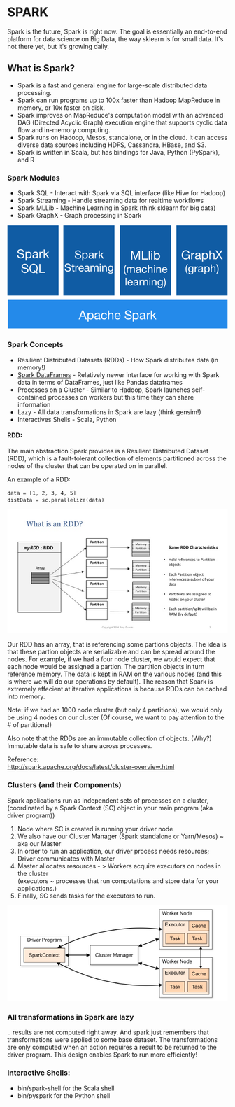 # SPARK

Spark is the future, Spark is right now.  The goal is essentially an end-to-end platform for data science on Big Data, the way sklearn is for small data.  It's not there yet, but it's growing daily.

## What is Spark?

* Spark is a fast and general engine for large-scale distributed data processing.
* Spark can run programs up to 100x faster than Hadoop MapReduce in memory, or 10x faster on disk.
* Spark improves on MapReduce's computation model with an advanced DAG (Directed Acyclic Graph) execution engine that supports cyclic data flow and in-memory computing.
* Spark runs on Hadoop, Mesos, standalone, or in the cloud. It can access diverse data sources including HDFS, Cassandra, HBase, and S3.
* Spark is written in Scala, but has bindings for Java, Python (PySpark), and R
	
### Spark Modules

* Spark SQL - Interact with Spark via SQL interface (like Hive for Hadoop)
* Spark Streaming - Handle streaming data for realtime workflows
* Spark MLLib - Machine Learning in Spark (think sklearn for big data)
* Spark GraphX - Graph processing in Spark

<img src='image/spark-stack.png'/>

### Spark Concepts

* Resilient Distributed Datasets (RDDs) - How Spark distributes data (in memory!)
* [Spark DataFrames](https://databricks.com/blog/2015/02/17/introducing-dataframes-in-spark-for-large-scale-data-science.html) - Relatively newer interface for working with Spark data in terms of DataFrames, just like Pandas dataframes
* Processes on a Cluster - Similar to Hadoop, Spark launches self-contained processes on workers but this time they can share information
* Lazy - All data transformations in Spark are lazy (think gensim!)
* Interactives Shells - Scala, Python

#### RDD:

The main abstraction Spark provides is a Resilient Distributed Dataset (RDD), which is a fault-tolerant collection of elements partitioned across the nodes of the cluster that can be operated on in parallel.

An example of a RDD: 
```spark
data = [1, 2, 3, 4, 5]   
distData = sc.parallelize(data)
```

<img src='image/RDD.jpg'/>


Our RDD has an array, that is referencing some partions objects.   The idea is that these partion
objects are serializable and can be spread around the nodes.  For example, if we had a four node cluster,
we would expect that each node would be assigned a partion. 
The partition objects in turn reference memory.  The data is kept in RAM on the various nodes (and this is where we will do our operations by default).  The reason that Spark is extremely effecient at iterative applications is because RDDs can be cached into memory.
    
Note: if we had an 1000 node cluster (but only 4 partitions), we would only be using 4 nodes on our cluster (Of course, we want to pay attention to the # of partitions!)

Also note that the RDDs are an immutable collection of objects. (Why?)  Immutable data is safe to share across processes. 

Reference:  
http://spark.apache.org/docs/latest/cluster-overview.html
    
### Clusters (and their Components)
    
Spark applications run as independent sets of processes on a cluster, (coordinated by a Spark Context (SC) object in your main program (aka driver program))  

1) Node where SC is created is running your driver node   
2) We also have our Cluster Manager (Spark standalone or Yarn/Mesos) ~ aka our Master  
3) In order to run an application, our driver process needs resources; Driver communicates with Master   
4) Master allocates resources - > Workers acquire executors on nodes in the cluster  
(executors ~ processes that run computations and store data for your applications.)   
5) Finally, SC sends tasks for the executors to run.  

<img src='image/spark_cluster.png'/>

### All transformations in Spark are lazy

.. results are not computed right away. 
And spark just remembers that transformations were applied to some base dataset.  The transformations are only computed when an action requires a result to be returned to the driver program. 
This design enables Spark to run more efficiently!


### Interactive Shells:

- bin/spark-shell for the Scala shell
- bin/pyspark for the Python shell
